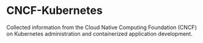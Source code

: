 # CNCF-Kubernetes
Collected information from the Cloud Native Computing Foundation (CNCF) on Kubernetes administration and containerized application development.
